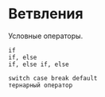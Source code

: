 # Ветвления
Условные операторы.

    if
    if, else
    if, else if, else

    switch case break default
    тернарный оператор
